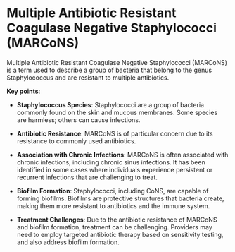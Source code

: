 # Multiple Antibiotic Resistant Coagulase Negative Staphylococci (MARCoNS)

Multiple Antibiotic Resistant Coagulase Negative Staphylococci (MARCoNS) is a term used to describe a group of bacteria that belong to the genus Staphylococcus and are resistant to multiple antibiotics.

**Key points**:

* **Staphylococcus Species**: Staphylococci are a group of bacteria commonly found on the skin and mucous membranes. Some species are harmless; others can cause infections.

* **Antibiotic Resistance**: MARCoNS is of particular concern due to its resistance to commonly used antibiotics.

* **Association with Chronic Infections**: MARCoNS is often associated with chronic infections, including chronic sinus infections. It has been identified in some cases where individuals experience persistent or recurrent infections that are challenging to treat.

* **Biofilm Formation**: Staphylococci, including CoNS, are capable of forming biofilms. Biofilms are protective structures that bacteria create, making them more resistant to antibiotics and the immune system.

* **Treatment Challenges**: Due to the antibiotic resistance of MARCoNS and biofilm formation, treatment can be challenging. Providers may need to employ targeted antibiotic therapy based on sensitivity testing, and also address biofilm formation.
